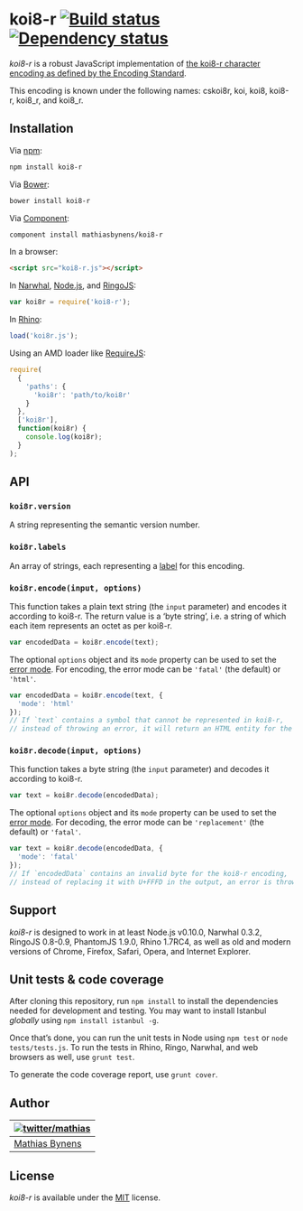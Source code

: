 # koi8-r [![Build status](https://travis-ci.org/mathiasbynens/koi8-r.svg?branch=master)](https://travis-ci.org/mathiasbynens/koi8-r) [![Dependency status](https://gemnasium.com/mathiasbynens/koi8-r.svg)](https://gemnasium.com/mathiasbynens/koi8-r)

_koi8-r_ is a robust JavaScript implementation of [the koi8-r character encoding as defined by the Encoding Standard](http://encoding.spec.whatwg.org/#koi8-r).

This encoding is known under the following names: cskoi8r, koi, koi8, koi8-r, koi8_r, and koi8_r.

## Installation

Via [npm](http://npmjs.org/):

```bash
npm install koi8-r
```

Via [Bower](http://bower.io/):

```bash
bower install koi8-r
```

Via [Component](https://github.com/component/component):

```bash
component install mathiasbynens/koi8-r
```

In a browser:

```html
<script src="koi8-r.js"></script>
```

In [Narwhal](http://narwhaljs.org/), [Node.js](http://nodejs.org/), and [RingoJS](http://ringojs.org/):

```js
var koi8r = require('koi8-r');
```

In [Rhino](http://www.mozilla.org/rhino/):

```js
load('koi8r.js');
```

Using an AMD loader like [RequireJS](http://requirejs.org/):

```js
require(
  {
    'paths': {
      'koi8r': 'path/to/koi8r'
    }
  },
  ['koi8r'],
  function(koi8r) {
    console.log(koi8r);
  }
);
```

## API

### `koi8r.version`

A string representing the semantic version number.

### `koi8r.labels`

An array of strings, each representing a [label](http://encoding.spec.whatwg.org/#label) for this encoding.

### `koi8r.encode(input, options)`

This function takes a plain text string (the `input` parameter) and encodes it according to koi8-r. The return value is a ‘byte string’, i.e. a string of which each item represents an octet as per koi8-r.

```js
var encodedData = koi8r.encode(text);
```

The optional `options` object and its `mode` property can be used to set the [error mode](http://encoding.spec.whatwg.org/#error-mode). For encoding, the error mode can be `'fatal'` (the default) or `'html'`.

```js
var encodedData = koi8r.encode(text, {
  'mode': 'html'
});
// If `text` contains a symbol that cannot be represented in koi8-r,
// instead of throwing an error, it will return an HTML entity for the symbol.
```

### `koi8r.decode(input, options)`

This function takes a byte string (the `input` parameter) and decodes it according to koi8-r.

```js
var text = koi8r.decode(encodedData);
```

The optional `options` object and its `mode` property can be used to set the [error mode](http://encoding.spec.whatwg.org/#error-mode). For decoding, the error mode can be `'replacement'` (the default) or `'fatal'`.

```js
var text = koi8r.decode(encodedData, {
  'mode': 'fatal'
});
// If `encodedData` contains an invalid byte for the koi8-r encoding,
// instead of replacing it with U+FFFD in the output, an error is thrown.
```

## Support

_koi8-r_ is designed to work in at least Node.js v0.10.0, Narwhal 0.3.2, RingoJS 0.8-0.9, PhantomJS 1.9.0, Rhino 1.7RC4, as well as old and modern versions of Chrome, Firefox, Safari, Opera, and Internet Explorer.

## Unit tests & code coverage

After cloning this repository, run `npm install` to install the dependencies needed for development and testing. You may want to install Istanbul _globally_ using `npm install istanbul -g`.

Once that’s done, you can run the unit tests in Node using `npm test` or `node tests/tests.js`. To run the tests in Rhino, Ringo, Narwhal, and web browsers as well, use `grunt test`.

To generate the code coverage report, use `grunt cover`.

## Author

| [![twitter/mathias](https://gravatar.com/avatar/24e08a9ea84deb17ae121074d0f17125?s=70)](https://twitter.com/mathias "Follow @mathias on Twitter") |
|---|
| [Mathias Bynens](http://mathiasbynens.be/) |

## License

_koi8-r_ is available under the [MIT](http://mths.be/mit) license.
